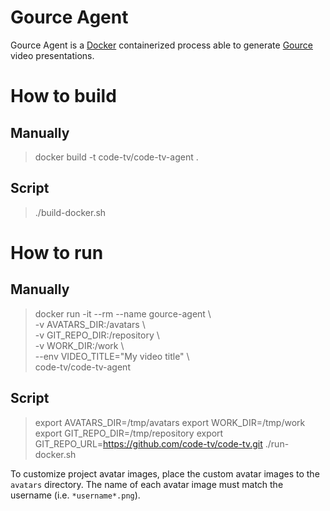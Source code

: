 Gource Agent
============

Gource Agent is a [Docker][docker] containerized process able to generate [Gource][gource] 
video presentations.

# How to build
## Manually
> docker build -t code-tv/code-tv-agent .
## Script
> ./build-docker.sh

# How to run

## Manually
> docker run -it --rm --name gource-agent \  
>     -v AVATARS_DIR:/avatars \  
>     -v GIT_REPO_DIR:/repository \  
>     -v WORK_DIR:/work \  
>     --env VIDEO_TITLE="My video title" \  
>     code-tv/code-tv-agent
## Script
> export AVATARS_DIR=/tmp/avatars
> export WORK_DIR=/tmp/work
> export GIT_REPO_DIR=/tmp/repository
> export GIT_REPO_URL=https://github.com/code-tv/code-tv.git
> ./run-docker.sh

To customize project avatar images, place the custom avatar images to the `avatars` 
directory. The name of each avatar image must match the username (i.e. `*username*.png`).


[docker]: https://www.docker.com
[gource]: https://code.google.com/p/gource